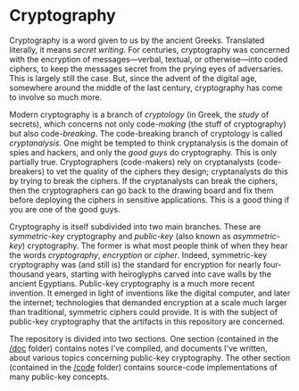 # Cryptography
Cryptography is a word given to us by the ancient Greeks. Translated literally, it means *secret writing*. For centuries, cryptography was concerned with the encryption of messages&mdash;verbal, textual, or otherwise&mdash;into coded ciphers, to keep the messages secret from the prying eyes of adversaries. This is largely still the case. But, since the advent of the digital age, somewhere around the middle of the last century, cryptography has come to involve so much more.

Modern cryptography is a branch of *cryptology* (in Greek, the *study* of secrets), which concerns not only code-*making* (the stuff of cryptography) but also code-*breaking*. The code-breaking branch of cryptology is called *cryptanalysis*. One might be tempted to think cryptanalysis is the domain of spies and hackers, and only the *good guys* do cryptography. This is only partially true. Cryptographers (code-makers) rely on cryptanalysts (code-breakers) to vet the quality of the ciphers they design; cryptanalysts do this by trying to break the ciphers. If the cryptanalysts can break the ciphers, then the cryptographers can go back to the drawing board and fix them before deploying the ciphers in sensitive applications. This is a good thing if you are one of the good guys.

Cryptography is itself subdivided into two main branches. These are *symmetric-key* cryptography and *public-key* (also known as *asymmetric-key*) cryptography. The former is what most people think of when they hear the words *cryptography*, *encryption* or *cipher*. Indeed, symmetric-key cryptography was (and still is) the standard for encryption for nearly four-thousand years, starting with heiroglyphs carved into cave walls by the ancient Egyptians. Public-key cryptography is a much more recent invention. It emerged in light of inventions like the digital computer, and later the internet; technologies that demanded encryption at a scale much larger than traditional, symmetric ciphers could provide. It is with the subject of public-key cryptography that the artifacts in this repository are concerned.

The repository is divided into two sections. One section (contained in the <a href=https://github.com/dchampion/crypto/tree/master/doc>/doc</a> folder) contains notes I've compiled, and documents I've written, about various topics concerning public-key cryptography. The other section (contained in the <a href=https://github.com/dchampion/crypto/tree/master/code>/code</a> folder) contains source-code implementations of many public-key concepts.